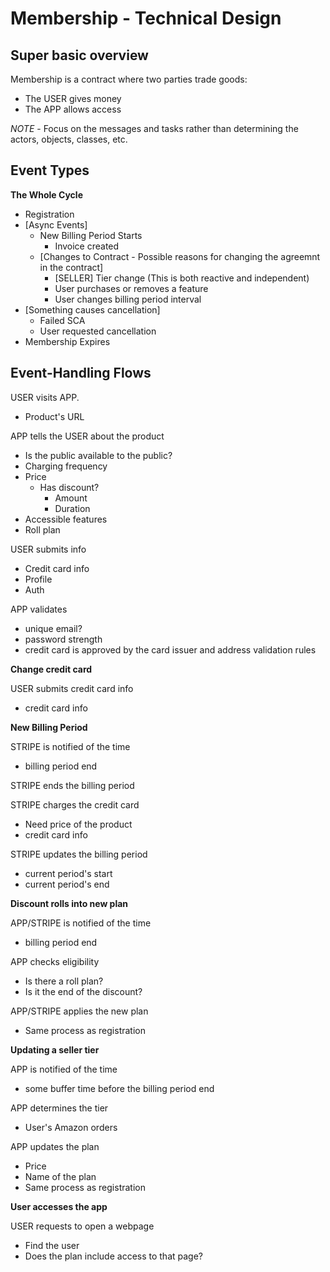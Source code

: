 # Membership - Technical Design

## Super basic overview

Membership is a contract where two parties trade goods:
* The USER gives money
* The APP allows access

*NOTE* - Focus on the messages and tasks rather than determining the actors, objects, classes, etc.

## Event Types

**The Whole Cycle**
* Registration
* [Async Events]
  * New Billing Period Starts
    * Invoice created
  * [Changes to Contract  - Possible reasons for changing the agreemnt in the contract]
    * [SELLER] Tier change (This is both reactive and independent)
    * User purchases or removes a feature
    * User changes billing period interval
* [Something causes cancellation]
  * Failed SCA
  * User requested cancellation
* Membership Expires

## Event-Handling Flows

USER visits APP.
* Product's URL

APP tells the USER about the product

* Is the public available to the public?
* Charging frequency
* Price
  * Has discount?
    * Amount
    * Duration
* Accessible features
* Roll plan

USER submits info
* Credit card info
* Profile
* Auth

APP validates
* unique email?
* password strength
* credit card is approved by the card issuer and address validation rules

**Change credit card**

USER submits credit card info
* credit card info


**New Billing Period**

STRIPE is notified of the time
* billing period end

STRIPE ends the billing period

STRIPE charges the credit card
  * Need price of the product
  * credit card info

STRIPE updates the billing period
* current period's start
* current period's end

**Discount rolls into new plan**

APP/STRIPE is notified of the time
* billing period end

APP checks eligibility
* Is there a roll plan?
* Is it the end of the discount?

APP/STRIPE applies the new plan
* Same process as registration

**Updating a seller tier**

APP is notified of the time
* some buffer time before the billing period end

APP determines the tier
* User's Amazon orders

APP updates the plan
* Price
* Name of the plan
* Same process as registration

**User accesses the app**

USER requests to open a webpage
* Find the user
* Does the plan include access to that page?
